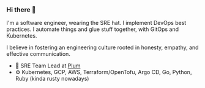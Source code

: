 ### Hi there 👋

I'm a software engineer, wearing the SRE hat. I implement DevOps best practices. I automate things and glue stuff together, with GitOps and Kubernetes.

I believe in fostering an engineering culture rooted in honesty, empathy, and effective communication.

- 🏢 SRE Team Lead at [Plum](https://withplum.com/)
- ⚙️ Kubernetes, GCP, AWS, Terraform/OpenTofu, Argo CD, Go, Python, Ruby (kinda rusty nowadays)
